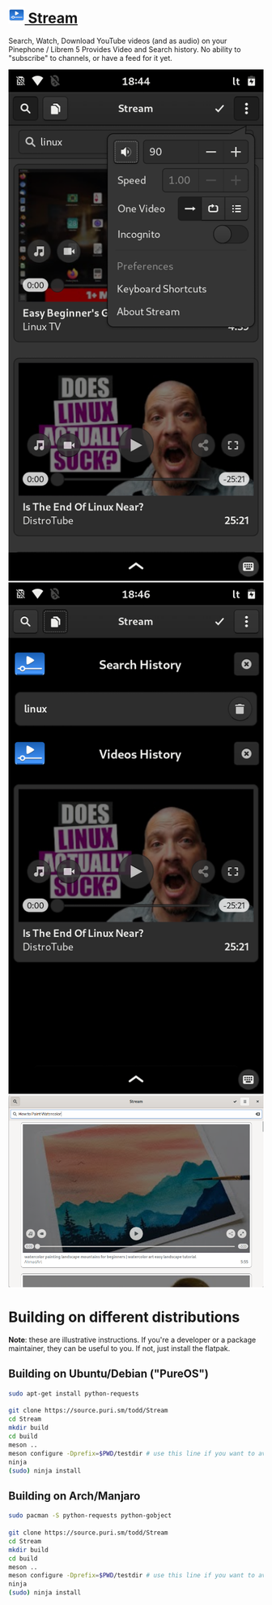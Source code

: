 # <a href="https://source.puri.sm/todd/Stream"><img height="32" src="https://github.com/dw5/YouTubeStreamGTK/raw/master/data/icons/hicolor/scalable/apps/sm.puri.Stream.svg" /> Stream</a>

Search, Watch, Download YouTube videos (and as audio) on your Pinephone / Librem 5
Provides Video and Search history.
No ability to "subscribe" to channels, or have a feed for it yet.

![screenshot](https://github.com/dw5/YouTubeStreamGTK/raw/master/screenshots/20210805_18h44m51s_grim.png)
![screenshot](https://github.com/dw5/YouTubeStreamGTK/raw/master/screenshots/20210805_18h46m21s_grim.png)
![screenshot](https://github.com/dw5/YouTubeStreamGTK/raw/master/data/screenshots/sm.puri.Stream.3.png)

# Building on different distributions

**Note**: these are illustrative instructions. If you're a developer or a package maintainer, they
can be useful to you. If not, just install the flatpak.

## Building on Ubuntu/Debian ("PureOS")

```bash
sudo apt-get install python-requests

git clone https://source.puri.sm/todd/Stream
cd Stream
mkdir build
cd build
meson ..
meson configure -Dprefix=$PWD/testdir # use this line if you want to avoid installing system wide
ninja
(sudo) ninja install
```

## Building on Arch/Manjaro

```bash
sudo pacman -S python-requests python-gobject

git clone https://source.puri.sm/todd/Stream
cd Stream
mkdir build
cd build
meson ..
meson configure -Dprefix=$PWD/testdir # use this line if you want to avoid installing system wide
ninja
(sudo) ninja install
```
